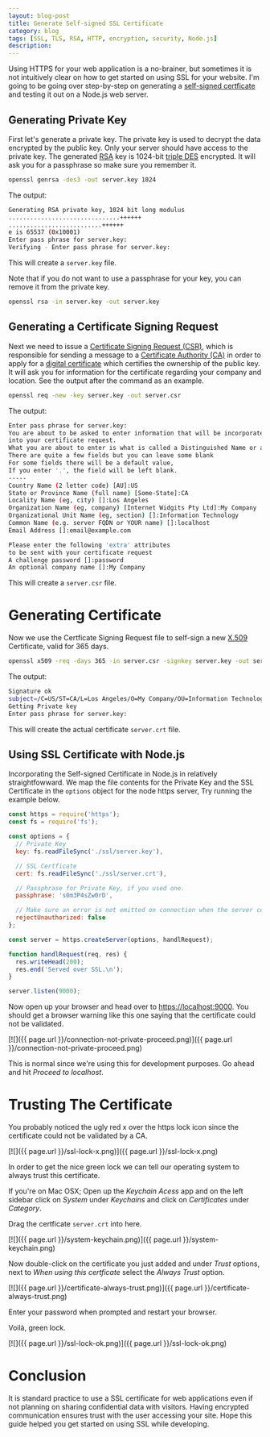```yaml
---
layout: blog-post
title: Generate Self-signed SSL Certificate
category: blog
tags: [SSL, TLS, RSA, HTTP, encryption, security, Node.js]
description:
---
```

Using HTTPS for your web application is a no-brainer, but sometimes it is not intuitively clear on how to get started on using SSL for your website.
I'm going to be going over step-by-step on generating a [self-signed certficate](https://en.wikipedia.org/wiki/Self-signed_certificate) and testing it out on a Node.js web server.

## Generating Private Key

First let's generate a private key. The private key is used to decrypt the data encrypted by the public key.
Only your server should have access to the private key.
The generated [RSA](https://en.wikipedia.org/wiki/RSA_(cryptosystem)) key is 1024-bit [triple DES](https://en.wikipedia.org/wiki/Triple_DES) encrypted.
It will ask you for a passphrase so make sure you remember it.

```bash
openssl genrsa -des3 -out server.key 1024
```

The output:

```bash
Generating RSA private key, 1024 bit long modulus
...............................++++++
..........................++++++
e is 65537 (0x10001)
Enter pass phrase for server.key:
Verifying - Enter pass phrase for server.key:
```

This will create a `server.key` file.

Note that if you do not want to use a passphrase for your key, you can remove it from the private key.

```bash
openssl rsa -in server.key -out server.key
```

## Generating a Certificate Signing Request

Next we need to issue a [Certificate Signing Request (CSR)](https://en.wikipedia.org/wiki/Certificate_signing_request), which is responsible for sending a message to a [Certificate Authority (CA)](https://en.wikipedia.org/wiki/Certificate_authority) in order to apply for a [digital certificate](https://en.wikipedia.org/wiki/Public_key_certificate) which certifies the ownership of the public key.
It will ask you for information for the certificate regarding your company and location. See the output after the command as an example.

```bash
openssl req -new -key server.key -out server.csr
```

The output:

```bash
Enter pass phrase for server.key:
You are about to be asked to enter information that will be incorporated
into your certificate request.
What you are about to enter is what is called a Distinguished Name or a DN.
There are quite a few fields but you can leave some blank
For some fields there will be a default value,
If you enter '.', the field will be left blank.
-----
Country Name (2 letter code) [AU]:US
State or Province Name (full name) [Some-State]:CA
Locality Name (eg, city) []:Los Angeles
Organization Name (eg, company) [Internet Widgits Pty Ltd]:My Company
Organizational Unit Name (eg, section) []:Information Technology
Common Name (e.g. server FQDN or YOUR name) []:localhost
Email Address []:email@example.com

Please enter the following 'extra' attributes
to be sent with your certificate request
A challenge password []:password
An optional company name []:My Company
```

This will create a `server.csr` file.

# Generating Certificate

Now we use the Certficate Signing Request file to self-sign a new [X.509](https://en.wikipedia.org/wiki/X.509) Certificate, valid for 365 days.

```bash
openssl x509 -req -days 365 -in server.csr -signkey server.key -out server.crt
```

The output:

```bash
Signature ok
subject=/C=US/ST=CA/L=Los Angeles/O=My Company/OU=Information Technology/CN=localhost/emailAddress=email@example.com
Getting Private key
Enter pass phrase for server.key:
```

This will create the actual certificate `server.crt` file.

## Using SSL Certificate with Node.js

Incorporating the Self-signed Certificate in Node.js in relatively straightfowward.
We map the file contents for the Private Key and the SSL Certificate in the `options` object for the node https server,
Try running the example below.

```javascript
const https = require('https');
const fs = require('fs');

const options = {
  // Private Key
  key: fs.readFileSync('./ssl/server.key'),

  // SSL Certficate
  cert: fs.readFileSync('./ssl/server.crt'),

  // Passphrase for Private Key, if you used one.
  passphrase: 's0m3P4sZw0rD',

  // Make sure an error is not emitted on connection when the server certificate verification against the list of supplied CAs fails.
  rejectUnauthorized: false
};

const server = https.createServer(options, handlRequest);

function handlRequest(req, res) {
  res.writeHead(200);
  res.end('Served over SSL.\n');
}

server.listen(9000);
```

Now open up your browser and head over to [https://localhost:9000](https://localhost:9000).
You should get a browser warning like this one saying that the certificate could not be validated.

[![]({{ page.url }}/connection-not-private-proceed.png)]({{ page.url }}/connection-not-private-proceed.png)

This is normal since we're using this for development purposes. Go ahead and hit *Proceed to localhost*.


# Trusting The Certificate

You probably noticed the ugly red x over the https lock icon since the certificate could not be validated by a CA.

[![]({{ page.url }}/ssl-lock-x.png)]({{ page.url }}/ssl-lock-x.png)

In order to get the nice green lock we can tell our operating system to always trust this certificate.

If you're on Mac OSX; Open up the *Keychain Acess* app and on the left sidebar click on *System* under *Keychains* and click on *Certificates* under *Category*.

Drag the certficate `server.crt` into here.

[![]({{ page.url }}/system-keychain.png)]({{ page.url }}/system-keychain.png)

Now double-click on the certificate you just added and under *Trust* options, next to *When using this certficate* select the *Always Trust* option.

[![]({{ page.url }}/certificate-always-trust.png)]({{ page.url }}/certificate-always-trust.png)

Enter your password when prompted and restart your browser.

Voilà, green lock.

[![]({{ page.url }}/ssl-lock-ok.png)]({{ page.url }}/ssl-lock-ok.png)

# Conclusion

It is standard practice to use a SSL certificate for web applications even if not planning on sharing confidential data with visitors. Having encrypted communication ensures trust with the user accessing your site. Hope this guide helped you get started on using SSL while developing.


